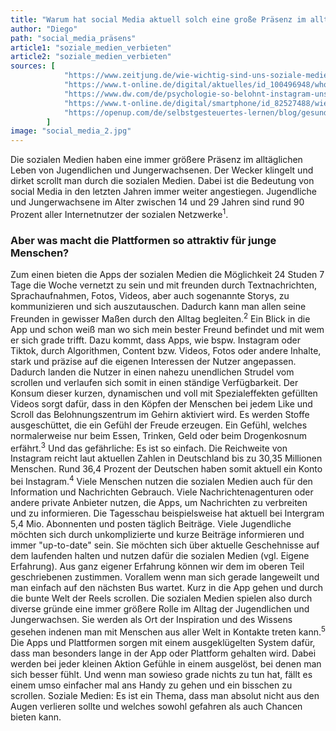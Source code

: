 ```yaml
---
title: "Warum hat social Media aktuell solch eine große Präsenz im alltäglichen Leben?"
author: "Diego"
path: "social_media_präsens"
article1: "soziale_medien_verbieten"
article2: "soziale_medien_verbieten"
sources: [
            "https://www.zeitjung.de/wie-wichtig-sind-uns-soziale-medien-und-welche-rolle-spielen-sie-im-alltag/",
            "https://www.t-online.de/digital/aktuelles/id_100496948/who-studie-social-media-nutzung-bei-jugendlichen-weiter-angestiegen.html",
            "https://www.dw.com/de/psychologie-so-belohnt-instagram-unser-gehirn/a-49930845",
            "https://www.t-online.de/digital/smartphone/id_82527488/wie-funktioniert-instagram-anleitung-und-wichtigste-funktionen.html",
            "https://openup.com/de/selbstgesteuertes-lernen/blog/gesunder-umgang-social-media/"
        ]
image: "social_media_2.jpg"
---
```



Die sozialen Medien haben eine immer größere Präsenz im alltäglichen Leben von Jugendlichen und Jungerwachsenen. Der Wecker klingelt und dirket scrollt man durch die sozialen Medien. Dabei ist die Bedeutung von social Media in den letzten Jahren immer weiter angestiegen. Jugendliche und Jungerwachsene im Alter zwischen 14 und 29 Jahren sind rund 90 Prozent aller Internetnutzer der sozialen Netzwerke<sup>1</sup>.
### Aber was macht die Plattformen so attraktiv für junge Menschen?
Zum einen bieten die Apps der sozialen Medien die Möglichkeit 24 Studen 7 Tage die Woche vernetzt zu sein und mit freunden durch Textnachrichten, Sprachaufnahmen, Fotos, Videos, aber auch sogenannte Storys, zu kommunizieren und sich auszutauschen. Dadurch kann man allen seine Freunden in gewisser Maßen durch den Alltag begleiten.<sup>2</sup> Ein Blick in die App und schon weiß man wo sich mein bester Freund befindet und mit wem er sich grade trifft. Dazu kommt, dass Apps, wie bspw. Instagram oder Tiktok, durch Algorithmen, Content bzw. Videos, Fotos oder andere Inhalte, stark und präzise auf die eigenen Interessen der Nutzer angepassen. Dadurch landen die Nutzer in einen nahezu unendlichen Strudel vom scrollen und verlaufen sich somit in einen ständige Verfügbarkeit. Der Konsum dieser kurzen, dynamischen und voll mit Spezialeffekten gefüllten Videos sorgt dafür, dass in den Köpfen der Menschen bei jedem Like und Scroll das Belohnungszentrum im Gehirn aktiviert wird. Es werden Stoffe ausgeschüttet, die ein Gefühl der Freude erzeugen. Ein Gefühl, welches normalerweise nur beim Essen, Trinken, Geld oder beim Drogenkosnum erfährt.<sup>3</sup> Und das gefährliche: Es ist so einfach. Die Reichweite von Instagram reicht laut aktuellen Zahlen in Deutschland bis zu 30,35 Millionen Menschen. Rund 36,4 Prozent der Deutschen haben somit aktuell ein Konto bei Instagram.<sup>4</sup> Viele Menschen nutzen die sozialen Medien auch für den Information und Nachrichten Gebrauch. Viele Nachrichtenagenturen oder andere private Anbieter nutzen, die Apps, um Nachrichten zu verbreiten und zu informieren. Die Tagesschau beispielsweise hat aktuell bei Intergram 5,4 Mio. Abonnenten und posten täglich Beiträge. Viele Jugendliche möchten sich durch unkomplizierte und kurze Beiträge informieren und immer "up-to-date" sein. Sie möchten sich über aktuelle Geschehnisse auf dem laufenden halten und nutzen dafür die sozialen Medien (vgl. Eigene Erfahrung). Aus ganz eigener Erfahrung können wir dem im oberen Teil geschriebenen zustimmen. Vorallem wenn man sich gerade langeweilt und man einfach auf den nächsten Bus wartet. Kurz in die App gehen und durch die bunte Welt der Reels scrollen.
Die sozialen Medien spielen also durch diverse gründe eine immer größere Rolle im Alltag der Jugendlichen und Jungerwachsen. Sie werden als Ort der Inspiration und des Wissens gesehen indenen man mit Menschen aus aller Welt in Kontakte treten kann.<sup>5</sup> Die Apps und Plattformen sorgen mit einem ausgeklügelten System dafür, dass man besonders lange in der App oder Plattform gehalten wird. Dabei werden bei jeder kleinen Aktion Gefühle in einem ausgelöst, bei denen man sich besser fühlt. Und wenn man sowieso grade nichts zu tun hat, fällt es einem umso einfacher mal ans Handy zu gehen und ein bisschen zu scrollen. 
Soziale Medien: Es ist ein Thema, dass man absolut nicht aus den Augen verlieren sollte und welches sowohl gefahren als auch Chancen bieten kann. 

